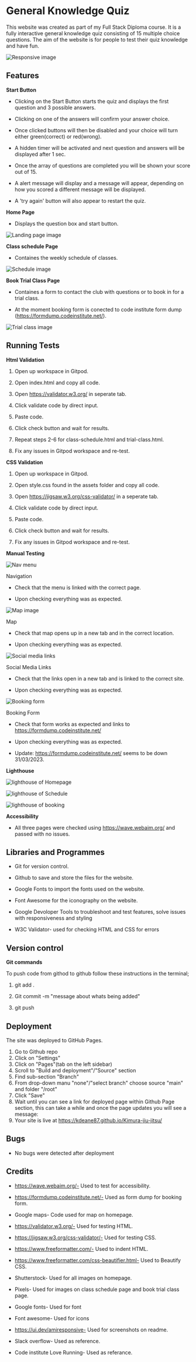 # General Knowledge Quiz

This website was created as part of my Full Stack Diploma course. It is a fully interactive general knowledge quiz consisting of 15 multiple choice questions. The aim of the website is for people to test their quiz knowledge and have fun. 



![Responsive image](assets/images/responsive_image.jpg)


## Features

**Start Button**

- Clicking on the Start Button starts the quiz and displays the first question and 3 possible answers.

- Clicking on one of the answers will confirm your answer choice.

- Once clicked buttons will then be disabled and your choice will turn either green(correct) or red(wrong).

- A hidden timer will be activated and next question and answers will be displayed after 1 sec.

- Once the array of questions are completed you will be shown your score out of 15.

- A alert message will display and a message will appear, depending on how you scored a different message will be displayed.

- A 'try again' button will also appear to restart the quiz.



**Home Page**

- Displays the question box and start button.

![Landing page image](assets)


**Class schedule Page**

- Containes the weekly schedule of classes.

![Schedule image](assets/images/weekly_schedule.png)

**Book Trial Class Page**

- Containes a form to contact the club with questions or to book in for a trial class.

- At the moment booking form is conected to code institute form dump (https://formdump.codeinstitute.net/). 

![Trial class image](assets/images/book_trial-class.png)



## Running Tests

**Html Validation**

1) Open up workspace in Gitpod.

2) Open index.html and copy all code.

3) Open https://validator.w3.org/ in seperate tab.

4) Click validate code by direct input.

5) Paste code.

6) Click check button and wait for results.

7) Repeat steps 2-6 for class-schedule.html and trial-class.html.

8) Fix any issues in Gitpod workspace and re-test.


**CSS Validation**

1) Open up workspace in Gitpod.

2) Open style.css found in the assets folder and copy all code.

3) Open https://jigsaw.w3.org/css-validator/ in a seperate tab.

4) Click validate code by direct input.

5) Paste code.

6) Click check button and wait for results.

7) Fix any issues in Gitpod workspace and re-test.


**Manual Testing**


![Nav menu](assets/images/menu_image.png)


Navigation

- Check that the menu is linked with the correct page.

- Upon checking everything was as expected.


![Map image](assets/images/map.png)


Map

- Check that map opens up in a new tab and in the correct location.

- Upon checking everything was as expected.


![Social media links](assets/images/social_media_links.png)


Social Media Links

- Check that the links open in a new tab and is linked to the correct site.

- Upon checking everything was as expected.


![Booking form](assets/images/form_image.png)


Booking Form

- Check that form works as expected and links to https://formdump.codeinstitute.net/

- Upon checking everything was as expected.

- Update: https://formdump.codeinstitute.net/ seems to be down 31/03/2023.



**Lighthouse**


![lighthouse of Homepage](assets/images/lighthouse_1.png)

![lighthouse of Schedule](assets/images/lighthouse_2.png)

![lighthouse of booking](assets/images/lighthouse_3.png)


**Accessibility**

- All three pages were checked using https://wave.webaim.org/ and passed with no issues.


## Libraries and Programmes

- Git for version control.

- Github to save and store the files for the website.

- Google Fonts to import the fonts used on the website.

- Font Awesome for the iconography on the website.

- Google Devoloper Tools to troubleshoot and test features, solve issues with responsiveness and styling

- W3C Validator- used for checking HTML and CSS for errors


## Version control

**Git commands**

To push code from githod to github follow these instructions in the terminal;

1) git add .

2) Git commit -m "message about whats being added"

3) git push


## Deployment

The site was deployed to GitHub Pages.

1) Go to Github repo
2) Click on "Settings"
3) Click on "Pages"(tab on the left sidebar)
4) Scroll to "Build and deployment"/"Source" section
5) Find sub-section "Branch"
6) From drop-down manu "none"/"select branch" choose source "main" and folder "/root"
7) Click "Save"
8) Wait until you can see a link for deployed page within Github Page section, this can take a while and once the page updates you will see a message:
9) Your site is live at https://kdeane87.github.io/Kimura-jiu-jitsu/
 

## Bugs

- No bugs were detected after deployment



## Credits

- https://wave.webaim.org/- Used to test for accessibility.

-  https://formdump.codeinstitute.net/- Used as form dump for booking form.

- Google maps- Code used for map on homepage.

- https://validator.w3.org/- Used for testing HTML.

- https://jigsaw.w3.org/css-validator/- Used for testing CSS.

- https://www.freeformatter.com/- Used to indent HTML.

- https://www.freeformatter.com/css-beautifier.html- Used to Beautify CSS.

- Shutterstock- Used for all images on homepage.

- Pixels- Used for images on class schedule page and book trial class page.

- Google fonts- Used for font

- Font awesome- Used for icons

- https://ui.dev/amiresponsive- Used for screenshots on readme.

- Slack overflow- Used as reference.

- Code institute Love Running- Used as referance.






